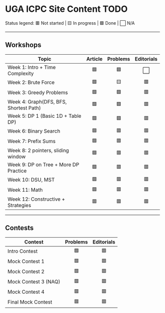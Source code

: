 # UGA ICPC Site Content TODO

Status legend: 🟥 Not started | 🟨 In progress | 🟩 Done | ⬜ N/A

---

## Workshops

| Topic                                 | Article  | Problems | Editorials |
|---------------------------------------|:-------: |:--------:|:----------:|
| Week 1: Intro + Time Complexity       | 🟩      | 🟩       | ⬜         |
| Week 2: Brute Force                   | 🟩      | 🟨       | 🟥         |
| Week 3: Greedy Problems               | 🟩      | 🟩       | 🟥         |
| Week 4: Graph(DFS, BFS, Shortest Path)| 🟩      | 🟩       | 🟥         |
| Week 5: DP 1 (Basic 1D + Table DP)    | 🟩      | 🟩       | 🟥         |
| Week 6: Binary Search                 | 🟩      | 🟥       | 🟥         |
| Week 7: Prefix Sums                   | 🟩      | 🟥       | 🟥         |
| Week 8: 2 pointers, sliding window    | 🟩      | 🟥       | 🟥         |
| Week 9: DP on Tree + More DP Practice | 🟩      | 🟥       | 🟥         |
| Week 10: DSU, MST                     | 🟩      | 🟥       | 🟥         |
| Week 11: Math                         | 🟩      | 🟥       | 🟥         |
| Week 12: Constructive + Strategies    | 🟥      | 🟥       | 🟥         |

---

## Contests

| Contest                        | Problems | Editorials |
|--------------------------------|:--------:|:----------:|
| Intro Contest                  | 🟩       | 🟥        |
| Mock Contest 1                 | 🟥       | 🟥        |
| Mock Contest 2                 | 🟥       | 🟥        |
| Mock Contest 3 (NAQ)           | 🟥       | 🟥        |
| Mock Contest 4                 | 🟥       | 🟥        |
| Final Mock Contest             | 🟥       | 🟥        |


